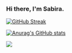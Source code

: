 <!--[![MasterHead](https://github.com/hello-sabira/hello-sabira/blob/main/icons/banner.png)](https://github.com/hello-sabira)-->
### Hi there, I'm Sabira. 
<!-- Yeah, right... Sabira, not Sabrina. :upside_down_face: -->




[![GitHub Streak](https://github-readme-streak-stats.herokuapp.com?user=hello-sabira&theme=dracula&date_format=M%20j%5B%2C%20Y%5D)](https://git.io/streak-stats)

[![Anurag's GitHub stats](https://github-readme-stats.vercel.app/api?username=hello-sabira&show_icons=true&theme=tokyonight)](https://github.com/anuraghazra/github-readme-stats)


![](https://komarev.com/ghpvc/?username=hello-sabira&color=blueviolet)
